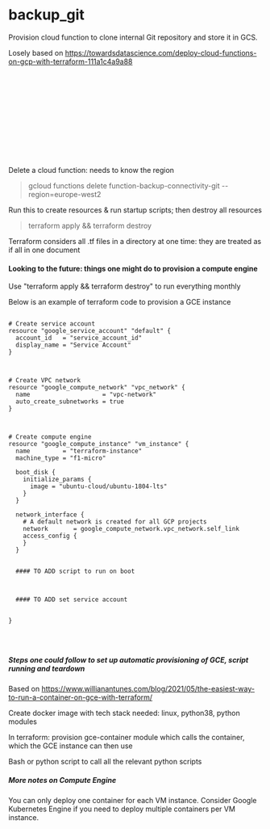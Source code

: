 # backup_git

Provision cloud function to clone internal Git repository and store it in GCS.

Losely based on https://towardsdatascience.com/deploy-cloud-functions-on-gcp-with-terraform-111a1c4a9a88

<br>
<br>
<br>
<br>
<br>
<br>
<br>
<br>
<br>
<br>


Delete a cloud function: needs to know the region

> gcloud functions delete function-backup-connectivity-git --region=europe-west2




Run this to create resources & run startup scripts; then destroy all resources

> terraform apply && terraform destroy



Terraform considers all .tf files in a directory at one time: they are treated as if all in one document






#### Looking to the future: things one might do to provision a compute engine

Use "terraform apply && terraform destroy" to run everything monthly

Below is an example of terraform code to provision a GCE instance

```

# Create service account
resource "google_service_account" "default" {
  account_id   = "service_account_id"
  display_name = "Service Account"
}



# Create VPC network
resource "google_compute_network" "vpc_network" {
  name                    = "vpc-network"
  auto_create_subnetworks = true
}



# Create compute engine
resource "google_compute_instance" "vm_instance" {
  name         = "terraform-instance"
  machine_type = "f1-micro"

  boot_disk {
    initialize_params {
      image = "ubuntu-cloud/ubuntu-1804-lts"
    }
  }

  network_interface {
    # A default network is created for all GCP projects
    network       = google_compute_network.vpc_network.self_link
    access_config {
    }
  }


  #### TO ADD script to run on boot



  #### TO ADD set service account
  

}




```



##### Steps one could follow to set up automatic provisioning of GCE, script running and teardown

Based on https://www.willianantunes.com/blog/2021/05/the-easiest-way-to-run-a-container-on-gce-with-terraform/

Create docker image with tech stack needed: linux, python38, python modules

In terraform: provision gce-container module which calls the container, which the GCE instance can then use

Bash or python script to call all the relevant python scripts





##### More notes on Compute Engine

You can only deploy one container for each VM instance. Consider Google Kubernetes Engine if you need to deploy multiple containers per VM instance.









